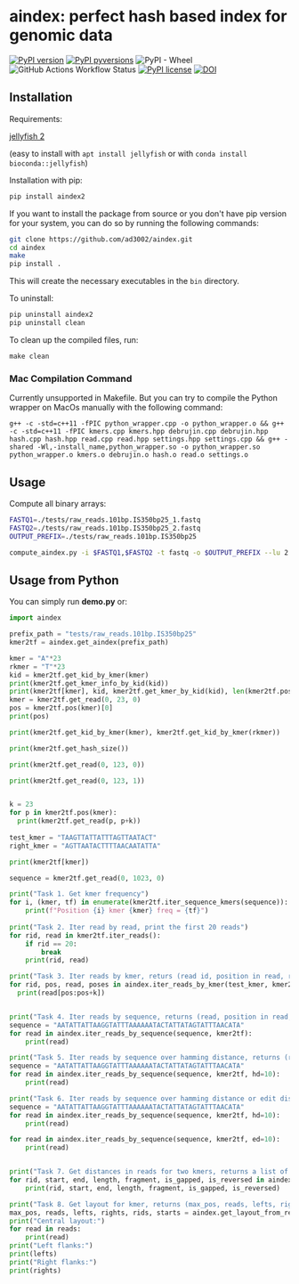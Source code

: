 # aindex: perfect hash based index for genomic data

[![PyPI version](https://badge.fury.io/py/aindex2.svg)](https://badge.fury.io/py/aindex2)
[![PyPI pyversions](https://img.shields.io/pypi/pyversions/aindex2.svg)](https://pypi.python.org/pypi/aindex2/)
![PyPI - Wheel](https://img.shields.io/pypi/wheel/aindex2)
![GitHub Actions Workflow Status](https://img.shields.io/github/actions/workflow/status/ad3002/aindex/build_wheels.yml)
[![PyPI license](https://img.shields.io/pypi/l/aindex2.svg)](https://pypi.python.org/pypi/aindex2/)
[![DOI](https://zenodo.org/badge/114383739.svg)](https://zenodo.org/doi/10.5281/zenodo.12818331)



## Installation

Requirements:

[jellyfish 2](https://github.com/gmarcais/Jellyfish)

(easy to install with `apt install jellyfish` or with `conda install bioconda::jellyfish`)

Installation with pip:

```bash
pip install aindex2
```

If you want to install the package from source or you don't have pip version for your system, you can do so by running the following commands:

```bash
git clone https://github.com/ad3002/aindex.git
cd aindex
make
pip install .
```

This will create the necessary executables in the `bin` directory.

To uninstall:

```bash
pip uninstall aindex2
pip uninstall clean
```

To clean up the compiled files, run:

```
make clean
```

### Mac Compilation Command

Currently unsupported in Makefile. But you can try to compile the Python wrapper on MacOs manually with the following command:

```
g++ -c -std=c++11 -fPIC python_wrapper.cpp -o python_wrapper.o && g++ -c -std=c++11 -fPIC kmers.cpp kmers.hpp debrujin.cpp debrujin.hpp hash.cpp hash.hpp read.cpp read.hpp settings.hpp settings.cpp && g++ -shared -Wl,-install_name,python_wrapper.so -o python_wrapper.so python_wrapper.o kmers.o debrujin.o hash.o read.o settings.o
```

## Usage

Compute all binary arrays:

```bash
FASTQ1=./tests/raw_reads.101bp.IS350bp25_1.fastq
FASTQ2=./tests/raw_reads.101bp.IS350bp25_2.fastq
OUTPUT_PREFIX=./tests/raw_reads.101bp.IS350bp25

compute_aindex.py -i $FASTQ1,$FASTQ2 -t fastq -o $OUTPUT_PREFIX --lu 2 -P 30
```

## Usage from Python

You can simply run **demo.py** or:

```python
import aindex

prefix_path = "tests/raw_reads.101bp.IS350bp25"
kmer2tf = aindex.get_aindex(prefix_path)

kmer = "A"*23
rkmer = "T"*23
kid = kmer2tf.get_kid_by_kmer(kmer)
print(kmer2tf.get_kmer_info_by_kid(kid))
print(kmer2tf[kmer], kid, kmer2tf.get_kmer_by_kid(kid), len(kmer2tf.pos(kmer)), kmer2tf.get_strand(kmer), kmer2tf.get_strand(rkmer))
kmer = kmer2tf.get_read(0, 23, 0)
pos = kmer2tf.pos(kmer)[0]
print(pos)

print(kmer2tf.get_kid_by_kmer(kmer), kmer2tf.get_kid_by_kmer(rkmer))

print(kmer2tf.get_hash_size())

print(kmer2tf.get_read(0, 123, 0))

print(kmer2tf.get_read(0, 123, 1))


k = 23
for p in kmer2tf.pos(kmer):
  print(kmer2tf.get_read(p, p+k))
  
test_kmer = "TAAGTTATTATTTAGTTAATACT"
right_kmer = "AGTTAATACTTTTAACAATATTA"

print(kmer2tf[kmer])

sequence = kmer2tf.get_read(0, 1023, 0)

print("Task 1. Get kmer frequency")
for i, (kmer, tf) in enumerate(kmer2tf.iter_sequence_kmers(sequence)):
    print(f"Position {i} kmer {kmer} freq = {tf}")
  
print("Task 2. Iter read by read, print the first 20 reads")
for rid, read in kmer2tf.iter_reads():
    if rid == 20:
        break
    print(rid, read)

print("Task 3. Iter reads by kmer, returs (read id, position in read, read, all_positions)")
for rid, pos, read, poses in aindex.iter_reads_by_kmer(test_kmer, kmer2tf):
  print(read[pos:pos+k])


print("Task 4. Iter reads by sequence, returns (read, position in read, read, all_positions ")
sequence = "AATATTATTAAGGTATTTAAAAAATACTATTATAGTATTTAACATA"
for read in aindex.iter_reads_by_sequence(sequence, kmer2tf):
    print(read)

print("Task 5. Iter reads by sequence over hamming distance, returns (read, position in read, read, all_positions, hamming distance). Note that the first kmer used as seed.")
sequence = "AATATTATTAAGGTATTTAAAAAATACTATTATAGTATTTAACATA"
for read in aindex.iter_reads_by_sequence(sequence, kmer2tf, hd=10):
    print(read)

print("Task 6. Iter reads by sequence over hamming distance or edit distance, returns (read, position in read, read, all_positions, hamming distance). Note that the first kmer used as seed")
sequence = "AATATTATTAAGGTATTTAAAAAATACTATTATAGTATTTAACATA"
for read in aindex.iter_reads_by_sequence(sequence, kmer2tf, hd=10):
    print(read)

for read in aindex.iter_reads_by_sequence(sequence, kmer2tf, ed=10):
    print(read)


print("Task 7. Get distances in reads for two kmers, returns a list of (rid, left_kmer_pos, right_kmer_pos) tuples.")
for rid, start, end, length, fragment, is_gapped, is_reversed in aindex.get_left_right_distances(test_kmer, right_kmer, kmer2tf):
    print(rid, start, end, length, fragment, is_gapped, is_reversed)

print("Task 8. Get layout for kmer, returns (max_pos, reads, lefts, rights, rids, starts), for details see source code")
max_pos, reads, lefts, rights, rids, starts = aindex.get_layout_from_reads(right_kmer, kmer2tf)
print("Central layout:")
for read in reads:
    print(read)
print("Left flanks:")
print(lefts)
print("Right flanks:")
print(rights)

```